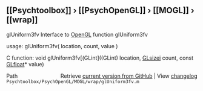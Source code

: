 ## [[Psychtoolbox]] &#8250; [[PsychOpenGL]] &#8250; [[MOGL]] &#8250; [[wrap]]

glUniform3fv  Interface to [OpenGL](OpenGL) function glUniform3fv  
  
usage:  glUniform3fv( location, count, value )  
  
C function:  void glUniform3fv[(GLint]((GLint) location, [GLsizei](GLsizei) count, const [GLfloat](GLfloat)\* value)  




<div class="code_header" style="text-align:right;">
  <span style="float:left;">Path&nbsp;&nbsp;</span> <span class="counter">Retrieve <a href=
  "https://raw.github.com/Psychtoolbox-3/Psychtoolbox-3/beta/Psychtoolbox/PsychOpenGL/MOGL/wrap/glUniform3fv.m">current version from GitHub</a> | View <a href=
  "https://github.com/Psychtoolbox-3/Psychtoolbox-3/commits/beta/Psychtoolbox/PsychOpenGL/MOGL/wrap/glUniform3fv.m">changelog</a></span>
</div>
<div class="code">
  <code>Psychtoolbox/PsychOpenGL/MOGL/wrap/glUniform3fv.m</code>
</div>

